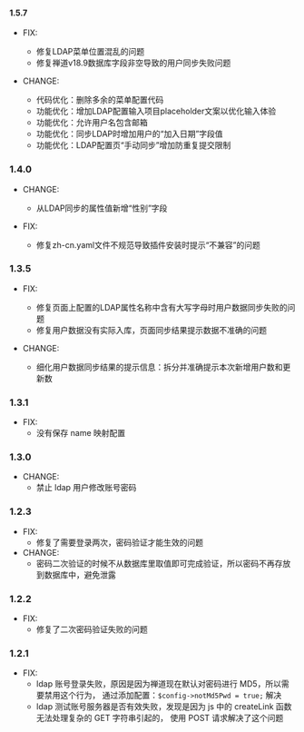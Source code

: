 
#### 1.5.7

- FIX:
  - 修复LDAP菜单位置混乱的问题
  - 修复禅道v18.9数据库字段非空导致的用户同步失败问题

- CHANGE:
  - 代码优化：删除多余的菜单配置代码
  - 功能优化：增加LDAP配置输入项目placeholder文案以优化输入体验
  - 功能优化：允许用户名包含邮箱
  - 功能优化：同步LDAP时增加用户的“加入日期”字段值
  - 功能优化：LDAP配置页“手动同步”增加防重复提交限制

### 1.4.0
  
- CHANGE:
  - 从LDAP同步的属性值新增“性别”字段

- FIX:
  - 修复zh-cn.yaml文件不规范导致插件安装时提示“不兼容”的问题

### 1.3.5

- FIX:
  - 修复页面上配置的LDAP属性名称中含有大写字母时用户数据同步失败的问题
  - 修复用户数据没有实际入库，页面同步结果提示数据不准确的问题
  
- CHANGE:
  - 细化用户数据同步结果的提示信息：拆分并准确提示本次新增用户数和更新数

### 1.3.1

- FIX:
  - 没有保存 name 映射配置

### 1.3.0

- CHANGE:
  - 禁止 ldap 用户修改账号密码

### 1.2.3

- FIX:
  - 修复了需要登录两次，密码验证才能生效的问题
- CHANGE:
  - 密码二次验证的时候不从数据库里取值即可完成验证，所以密码不再存放到数据库中，避免泄露

### 1.2.2

- FIX:
  - 修复了二次密码验证失败的问题

### 1.2.1

- FIX:
  - ldap 账号登录失败，原因是因为禅道现在默认对密码进行 MD5，所以需要禁用这个行为，
    通过添加配置：`$config->notMd5Pwd = true;` 解决
  - ldap 测试账号服务器是否有效失败，发现是因为 js 中的 createLink 函数无法处理复杂的 GET 字符串引起的，
    使用 POST 请求解决了这个问题
